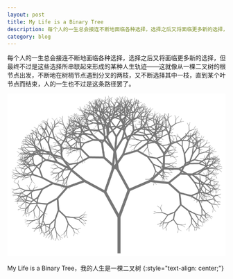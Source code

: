 ```yaml
---
layout: post
title: My Life is a Binary Tree
description: 每个人的一生总会接连不断地面临各种选择，选择之后又将面临更多新的选择，但最终不过是这些选择所串联起来形成的某种人生轨迹——这就像从一棵二叉树的根节点出发，不断地在树梢节点遇到分叉的两枝，又不断选择其中一枝，直到某个叶节点而结束，人的一生也就不过是这条路径。
category: blog
---
```


每个人的一生总会接连不断地面临各种选择，选择之后又将面临更多新的选择，但最终不过是这些选择所串联起来形成的某种人生轨迹——这就像从一棵二叉树的根节点出发，不断地在树梢节点遇到分叉的两枝，又不断选择其中一枝，直到某个叶节点而结束，人的一生也不过是这条路径罢了。

![](/assets/images/binarytree.png)

My Life is a Binary Tree，我的人生是一棵二叉树
{:style="text-align: center;"}
